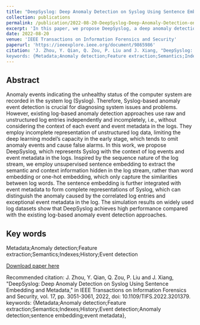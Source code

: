 ```yaml
---
title: "DeepSyslog: Deep Anomaly Detection on Syslog Using Sentence Embedding and Metadata"
collection: publications
permalink: /publication/2022-08-20-DeepSyslog-Deep-Anomaly-Detection-on-Syslog-Using-Sentence-Embedding-and-Metadata
excerpt: 'In this paper, we propose DeepSyslog, a deep anomaly detection method for Syslog that integrates unsupervised sentence embedding with event metadata to capture contextual semantics and improve detection accuracy, outperforming existing log-based approaches.'
date: 2022-08-20
venue: 'IEEE Transactions on Information Forensics and Security'
paperurl: 'https://ieeexplore.ieee.org/document/9865986'
citation: 'J. Zhou, Y. Qian, Q. Zou, P. Liu and J. Xiang, "DeepSyslog: Deep Anomaly Detection on Syslog Using Sentence Embedding and Metadata," in IEEE Transactions on Information Forensics and Security, vol. 17, pp. 3051-3061, 2022, doi: 10.1109/TIFS.2022.3201379.
keywords: {Metadata;Anomaly detection;Feature extraction;Semantics;Indexes;History;Event detection;Anomaly detection;sentence embedding;event metadata},'
---
```


## Abstract
Anomaly events indicating the unhealthy status of the computer system are recorded in the system log (Syslog). Therefore, Syslog-based anomaly event detection is crucial for diagnosing system issues and problems. However, existing log-based anomaly detection approaches use raw and unstructured log entries independently and incompletely, i.e., without considering the context of each event and event metadata in the logs. They employ incomplete representation of unstructured log data, limiting the deep learning model’s capacity in the early stage, which tends to omit anomaly events and cause false alarms. In this work, we propose DeepSyslog, which represents Syslog with the context of log events and event metadata in the logs. Inspired by the sequence nature of the log stream, we employ unsupervised sentence embedding to extract the semantic and context information hidden in the log stream, rather than word embedding or one-hot embedding, which only capture the similarities between log words. The sentence embedding is further integrated with event metadata to form complete representations of Syslog, which can distinguish the anomaly caused by the correlated log entries and exceptional event metadata in the log. The simulation results on widely used log datasets show that DeepSyslog achieves high performance compared with the existing log-based anomaly event detection approaches.

## Key words

Metadata;Anomaly detection;Feature extraction;Semantics;Indexes;History;Event detection

[Download paper here](https://ieeexplore.ieee.org/stamp/stamp.jsp?tp=&arnumber=9865986)

Recommended citation: J. Zhou, Y. Qian, Q. Zou, P. Liu and J. Xiang, "DeepSyslog: Deep Anomaly Detection on Syslog Using Sentence Embedding and Metadata," in IEEE Transactions on Information Forensics and Security, vol. 17, pp. 3051-3061, 2022, doi: 10.1109/TIFS.2022.3201379.
keywords: {Metadata;Anomaly detection;Feature extraction;Semantics;Indexes;History;Event detection;Anomaly detection;sentence embedding;event metadata},

<!-- Recommended citation（in Chinese）: 陈蔚燕, 张扶桑, 刘俊杰, 包鹏, 张大庆. 基于IR-UWB雷达的多视角融合动态目标追踪. 软件学报, 2023, 34(12):
5457–5476. http://www.jos.org.cn/1000-9825/6760.htm -->
